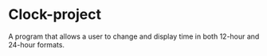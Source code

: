 # Clock-project
A program that allows a user to change and display time in both 12-hour and 24-hour formats.
